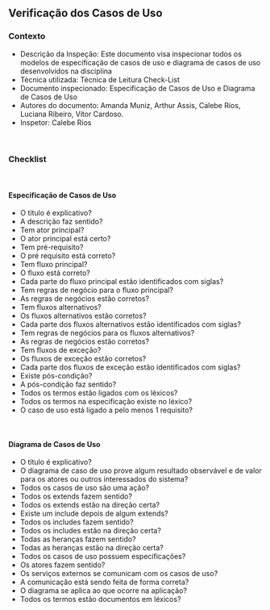 ## **Verificação dos Casos de Uso**

### Contexto


- Descrição da Inspeção: Este documento visa inspecionar todos os modelos de especificação de casos de uso e diagrama de casos de uso desenvolvidos na disciplina
- Técnica utilizada: Técnica de Leitura Check-List
- Documento inspecionado: Especificação de Casos de Uso e Diagrama de Casos de Uso
- Autores do documento: Amanda Muniz, Arthur Assis, Calebe Rios, Luciana Ribeiro, Vítor Cardoso.
- Inspetor: Calebe Rios

<br />

### Checklist

<br />

#### Especificação de Casos de Uso

- O título é explicativo?
- A descrição faz sentido?
- Tem ator principal?
- O ator principal está certo?
- Tem pré-requisito?
- O pré requisito está correto?
- Tem fluxo principal?
- O fluxo está correto?
- Cada parte do fluxo principal estão identificados com siglas?
- Tem regras de negócio para o fluxo principal?
- As regras de negócios estão corretos?
- Tem fluxos alternativos?
- Os fluxos alternativos estão corretos?
- Cada parte dos fluxos alternativos estão identificados com siglas?
- Tem regras de negócios para os fluxos alternativos?
- As regras de negócios estão corretos?
- Tem fluxos de exceção?
- Os fluxos de exceção estão corretos?
- Cada parte dos fluxos de exceção estão identificados com siglas?
- Existe pós-condição?
- A pós-condição faz sentido?
- Todos os termos estão ligados com os léxicos?
- Todos os termos na especificação existe no léxico?
- O caso de uso está ligado a pelo menos 1 requisito?

<br />

#### Diagrama de Casos de Uso

- O título é explicativo?
- O diagrama de caso de uso prove algum resultado observável e de valor para os atores ou outros interessados do sistema?
- Todos os casos de uso são uma ação?
- Todos os extends fazem sentido?
- Todos os extends estão na direção certa?
- Existe um include depois de algum extends?
- Todos os includes fazem sentido?
- Todos os includes estão na direção certa?
- Todas as heranças fazem sentido?
- Todas as heranças estão na direção certa?
- Todos os casos de uso possuem especificações?
- Os atores fazem sentido?
- Os serviços externos se comunicam com os casos de uso?
- A comunicação está sendo feita de forma correta?
- O diagrama se aplica ao que ocorre na aplicação?
- Todos os termos estão documentos em léxicos?

